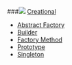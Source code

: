 ###![][C] [Creational]
- [Abstract Factory](https://github.com/olegre/DesignPatterns/tree/master/Creational/AbstractFactory)
- [Builder](https://github.com/olegre/DesignPatterns/tree/master/Creational/Builder)
- [Factory Method](https://github.com/olegre/DesignPatterns/tree/master/Creational/FactoryMethod)
- [Prototype](https://github.com/olegre/DesignPatterns/tree/master/Creational/Prototype)
- [Singleton](https://github.com/olegre/DesignPatterns/tree/master/Creational/Singleton)

[C]: https://github.com/olegre/DesignPatterns/blob/master/~images/C.png
[Creational]: https://github.com/olegre/DesignPatterns/tree/master/Creational/
